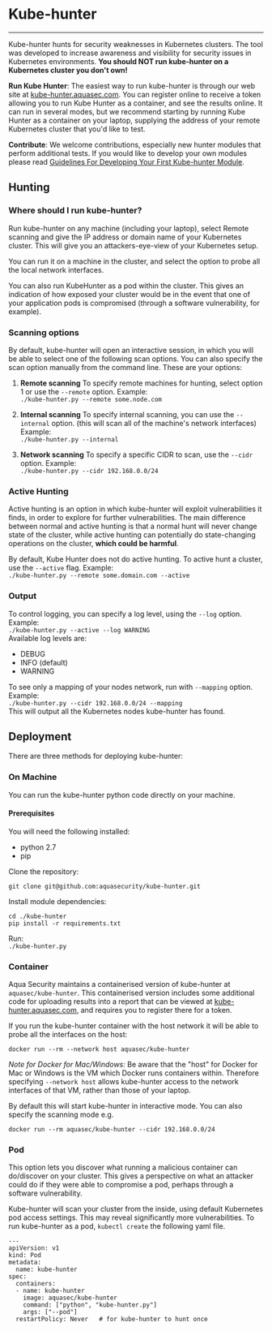 # Kube-hunter
---
Kube-hunter hunts for security weaknesses in Kubernetes clusters. The tool was developed to increase awareness and visibility for security issues in Kubernetes environments. **You should NOT run kube-hunter on a Kubernetes cluster you don't own!**

**Run Kube Hunter**: The easiest way to run kube-hunter is through our web site at [kube-hunter.aquasec.com](https://kube-hunter.aquasec.com). You can register online to receive a token allowing you to run Kube Hunter as a container, and see the results online.  It can run in several modes, but we recommend starting by running Kube Hunter as a container on your laptop, supplying the address of your remote Kubernetes cluster that you'd like to test. 
  
**Contribute**: We welcome contributions, especially new hunter modules that perform additional tests. If you would like to develop your own modules please read [Guidelines For Developing Your First Kube-hunter Module](src/README.md).

## Hunting

### Where should I run kube-hunter?
Run kube-hunter on any machine (including your laptop), select Remote scanning and give the IP address or domain name of your Kubernetes cluster. This will give you an attackers-eye-view of your Kubernetes setup. 

You can run it on a machine in the cluster, and select the option to probe all the local network interfaces. 

You can also run KubeHunter as a pod within the cluster. This gives an indication of how exposed your cluster would be in the event that one of your application pods is compromised (through a software vulnerability, for example). 

### Scanning options
By default, kube-hunter will open an interactive session, in which you will be able to select one of the following scan options. You can also specify the scan option manually from the command line. These are your options:  

1. **Remote scanning**
To specify remote machines for hunting, select option 1 or use the `--remote` option. Example:  
`./kube-hunter.py --remote some.node.com`  

2. **Internal scanning**
To specify internal scanning, you can use the `--internal` option. (this will scan all of the machine's network interfaces) Example:  
`./kube-hunter.py --internal`  

3. **Network scanning**
To specify a specific CIDR to scan, use the `--cidr` option. Example:  
`./kube-hunter.py --cidr 192.168.0.0/24`  
  
### Active Hunting

Active hunting is an option in which kube-hunter will exploit vulnerabilities it finds, in order to explore for further vulnerabilities.
The main difference between normal and active hunting is that a normal hunt will never change state of the cluster, while active hunting can potentially do state-changing operations on the cluster, **which could be harmful**. 

By default, Kube Hunter does not do active hunting. To active hunt a cluster, use the `--active` flag. Example:  
`./kube-hunter.py --remote some.domain.com --active`  

### Output
To control logging, you can specify a log level, using the `--log` option. Example:  
`./kube-hunter.py --active --log WARNING`  
Available log levels are: 

* DEBUG  
* INFO (default)  
* WARNING
  
To see only a mapping of your nodes network, run with `--mapping` option. Example:  
`./kube-hunter.py --cidr 192.168.0.0/24 --mapping`  
This will output all the Kubernetes nodes kube-hunter has found.

## Deployment
There are three methods for deploying kube-hunter:
 
### On Machine

You can run the kube-hunter python code directly on your machine. 
#### Prerequisites

You will need the following installed:
* python 2.7  
* pip  

Clone the repository:
~~~
git clone git@github.com:aquasecurity/kube-hunter.git
~~~

Install module dependencies:  
~~~
cd ./kube-hunter
pip install -r requirements.txt
~~~
Run:  
`./kube-hunter.py`

### Container
Aqua Security maintains a containerised version of kube-hunter at `aquasec/kube-hunter`. This containerised version includes some additional code for uploading results into a report that can be viewed at [kube-hunter.aquasec.com](https://kube-hunter.aquasec.com), and requires you to register there for a token. 

If you run the kube-hunter container with the host network it will be able to probe all the interfaces on the host: 

`docker run --rm --network host aquasec/kube-hunter`  

_Note for Docker for Mac/Windows:_ Be aware that the "host" for Docker for Mac or Windows is the VM which Docker runs containers within. Therefore specifying `--network host` allows kube-hunter access to the network interfaces of that VM, rather than those of your laptop.  

By default this will start kube-hunter in interactive mode. You can also specify the scanning mode e.g. 

`docker run --rm aquasec/kube-hunter --cidr 192.168.0.0/24`  

### Pod
This option lets you discover what running a malicious container can do/discover on your cluster. This gives a perspective on what an attacker could do if they were able to compromise a pod, perhaps through a software vulnerability. 

Kube-hunter will scan your cluster from the inside, using default Kubernetes pod access settings. This may reveal significantly more vulnerabilities. 
To run kube-hunter as a pod, `kubectl create` the following yaml file.  
~~~
---
apiVersion: v1
kind: Pod
metadata:
  name: kube-hunter
spec:
  containers:
  - name: kube-hunter
    image: aquasec/kube-hunter
    command: ["python", "kube-hunter.py"]
    args: ["--pod"]
  restartPolicy: Never   # for kube-hunter to hunt once
~~~
